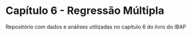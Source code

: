 # Capítulo 6 - Regressão Múltipla
Repositório com dados e análises utilizadas no capítulo 6 do livro do IBAP
